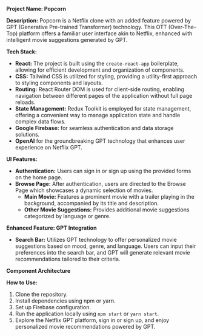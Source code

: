 **Project Name: Popcorn**

**Description:**
Popcorn is a Netflix clone with an added feature powered by GPT (Generative Pre-trained Transformer) technology. This OTT (Over-The-Top) platform offers a familiar user interface akin to Netflix, enhanced with intelligent movie suggestions generated by GPT. 

**Tech Stack:**

- **React:** The project is built using the `create-react-app` boilerplate, allowing for efficient development and organization of components.
- **CSS:** Tailwind CSS is utilized for styling, providing a utility-first approach to styling components and layouts.
- **Routing:** React Router DOM is used for client-side routing, enabling navigation between different pages of the application without full page reloads.
- **State Management:** Redux Toolkit is employed for state management, offering a convenient way to manage application state and handle complex data flows.
- **Google Firebase:** for seamless authentication and data storage solutions.
- **OpenAI** for the groundbreaking GPT technology that enhances user experience on Netflix GPT.

**UI Features:**
- **Authentication:** Users can sign in or sign up using the provided forms on the home page.
- **Browse Page:** After authentication, users are directed to the Browse Page which showcases a dynamic selection of movies.
    - **Main Movie:** Features a prominent movie with a trailer playing in the background, accompanied by its title and description.
    - **Other Movie Suggestions:** Provides additional movie suggestions categorized by language or genre.

**Enhanced Feature: GPT Integration**
- **Search Bar:** Utilizes GPT technology to offer personalized movie suggestions based on mood, genre, and language. Users can input their preferences into the search bar, and GPT will generate relevant movie recommendations tailored to their criteria.

**Component Architecture**


**How to Use:**
1. Clone the repository.
2. Install dependencies using npm or yarn.
3. Set up Firebase configuration.
4. Run the application locally using `npm start` or `yarn start`.
5. Explore the Netflix GPT platform, sign in or sign up, and enjoy personalized movie recommendations powered by GPT.



